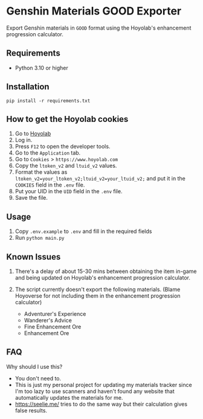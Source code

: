 # Genshin Materials GOOD Exporter
Export Genshin materials in `GOOD` format using the Hoyolab's enhancement progression calculator.

## Requirements
- Python 3.10 or higher

## Installation
`pip install -r requirements.txt`

## How to get the Hoyolab cookies
1. Go to [Hoyolab](https://www.hoyolab.com/)
2. Log in.
3. Press `F12` to open the developer tools.
4. Go to the `Application` tab.
5. Go to `Cookies` > `https://www.hoyolab.com`
6. Copy the `ltoken_v2` and `ltuid_v2` values.
7. Format the values as `ltoken_v2=your_ltoken_v2;ltuid_v2=your_ltuid_v2;` and put it in the `COOKIES` field in the `.env` file.
8. Put your UID in the `UID` field in the `.env` file.
9. Save the file.

## Usage
1. Copy `.env.example` to `.env` and fill in the required fields
2. Run `python main.py`

## Known Issues
1. There's a delay of about 15-30 mins between obtaining the item in-game and being updated on Hoyolab's enhancement progression calculator.

2. The script currently doesn't export the following materials. (Blame Hoyoverse for not including them in the enhancement progression calculator)
    - Adventurer's Experience
    - Wanderer's Advice
    - Fine Enhancement Ore
    - Enhancement Ore

## FAQ

Why should I use this?
- You don't need to.
- This is just my personal project for updating my materials tracker since I'm too lazy to use scanners and haven't found any website that automatically updates the materials for me.
- https://seelie.me/ tries to do the same way but their calculation gives false results.
